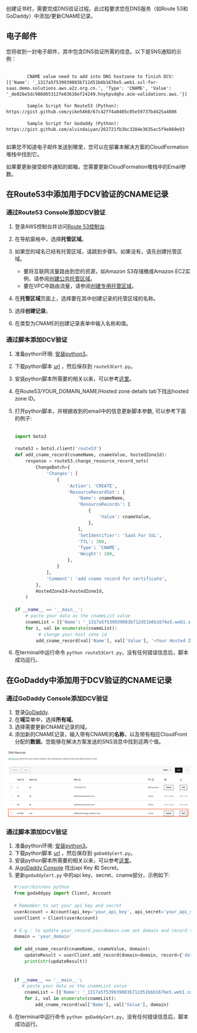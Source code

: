 创建证书时，需要完成DNS验证过程。此过程要求您在DNS服务（如Route 53和GoDaddy）中添加/更新CNAME记录。

## 电子邮件

您将收到一封电子邮件，其中包含DNS验证所需的信息。以下是SNS通知的示例：

```

        CNAME value need to add into DNS hostzone to finish DCV: [{'Name': '_1317a5f539939083b712d51b6b1676e5.web1.ssl-for-saas.demo.solutions.aws.a2z.org.cn.', 'Type': 'CNAME', 'Value': '_de026e5dc988d65312fe83616ef24249.hnyhpvdqhv.acm-validations.aws.'}]

        Sample Script for Route53 (Python): https://gist.github.com/yike5460/67c42ff4a0405c05e59737bd425a4806

        Sample Script for Godaddy (Python): https://gist.github.com/alvindaiyan/262721fb3bc3284e3635ac5f9e860e93


```

如果您不知道电子邮件发送到哪里，您可以在部署本解决方案的CloudFormation堆栈中找到它。

如果要更新接受邮件通知的邮箱，您需要更新CloudFormation堆栈中的Email参数。

## 在Route53中添加用于DCV验证的CNAME记录

### 通过Route53 Console添加DCV验证

1. 登录AWS控制台并访问[Route 53控制台](https://console.aws.amazon.com/route53/).
2. 在导航窗格中，选择**托管区域**。
3. 如果您的域名已经有托管区域，请跳到步骤5。如果没有，请先创建托管区域。
   - 要将互联网流量路由到您的资源，如Amazon S3存储桶或Amazon EC2实例，请参阅[创建公共托管区域](https://docs.aws.amazon.com/Route53/latest/DeveloperGuide/CreatingHostedZone.html)。
   - 要在VPC中路由流量，请参阅[创建专用托管区域](https://docs.aws.amazon.com/Route53/latest/DeveloperGuide/hosted-zone-private-creating.html)。


4. 在**托管区域**页面上，选择要在其中创建记录的托管区域的名称。
5. 选择**创建记录**。
6. 在类型为CNAME的创建记录表单中输入名称和值。

### 通过脚本添加DCV验证

1. 准备python环境: [安装python3](https://www.python.org/downloads/)。
2. 下载python脚本 [url](https://gist.github.com/yike5460/67c42ff4a0405c05e59737bd425a4806) ，然后保存到 `route53Cert.py`。
3. 安装python脚本所需要的相关以来，可以参考[这里](https://boto3.amazonaws.com/v1/documentation/api/latest/guide/quickstart.html)。
4. 在Route53/YOUR_DOMAIN_NAME/Hosted zone details tab下找出hosted zone ID。
5. 打开python脚本，并根据收到的email中的信息更新脚本参数, 可以参考下面的例子:

   ```python
     
   import boto3
   
   route53 = boto3.client('route53')
   def add_cname_record(cnameName, cnameValue, hostedZoneId):
       response = route53.change_resource_record_sets(
           ChangeBatch={
               'Changes': [
                   {
                       'Action': 'CREATE',
                       'ResourceRecordSet': {
                           'Name': cnameName,
                           'ResourceRecords': [
                               {
                                   'Value': cnameValue,
                               },
                           ],
                           'SetIdentifier': 'SaaS For SSL',
                           'TTL': 300,
                           'Type': 'CNAME',
                           'Weight': 100,
                       },
                   }
               ],
               'Comment': 'add cname record for certificate',
           },
           HostedZoneId=hostedZoneId,
       )
   
   if __name__ == '__main__':
       # paste your data as the cnameList value
       cnameList = [{'Name': '_1317a5f539939083b712d51b6b1676e5.web1.ssl-for-saas.demo.solutions.aws.a2z.org.cn.', 'Type': 'CNAME', 'Value': '_de026e5dc988d65312fe83616ef24249.hnyhpvdqhv.acm-validations.aws.'}]
       for i, val in enumerate(cnameList):
            # change your host zone id
           add_cname_record(val['Name'], val['Value'], '<Your Hosted Zone ID>')
   ```
6. 在terminal中运行命令 `python route53Cert.py`，没有任何错误信息后，脚本成功运行。

## 在GoDaddy中添加用于DCV验证的CNAME记录

### 通过GoDaddy Console添加DCV验证

1. 登录[GoDaddy](https://www.godaddy.com/).
2. 在**域**菜单中，选择**所有域**。
3. 选择需要更新CNAME记录的域。
4. 添加新的CNAME记录，输入带有CNAME的**名称**，以及带有相应CloudFront分配的**数据**。您能够在解决方案发送的SNS消息中找到这两个值。


![godaddy-cloudfront](../../../images/godaddy-cloudfront.png)


### 通过脚本添加DCV验证

1. 准备python环境: [安装python3](https://www.python.org/downloads/)。
2. 下载python脚本 [url](https://gist.github.com/alvindaiyan/262721fb3bc3284e3635ac5f9e860e93) ，然后保存到 `goDaddyCert.py`。
3. 安装python脚本所需要的相关以来，可以参考[这里](https://pypi.org/project/GoDaddyPy/)。
4. 从[goDaddy Console](https://developer.godaddy.com/keys) 找出api Key 和 Secret。
5. 更新`godaddyCert.py` 中的api key、secret、cname部分，示例如下:

```python
   #!/usr/bin/env python
   from godaddypy import Client, Account
   
   # Remember to set your api key and secret
   userAccount = Account(api_key='your_api_key', api_secret='your_api_secret')
   userClient = Client(userAccount)
   
   # E.g.: to update your_record.yourdomain.com set domain and record to:
   domain = 'your_domain'
   
   def add_cname_record(cnameName, cnameValue, domain):
       updateResult = userClient.add_record(domain=domain, record={'data': cnameValue, 'name':cnameName,'ttl':3600, 'type':'CNAME'})
       print(str(updateResult))
   
   
   if __name__ == '__main__':
      # paste your data as the cnameList value
       cnameList = [{'Name': '_1317a5f539939083b712d51b6b1676e5.web1.ssl-for-saas.demo.solutions.aws.a2z.org.cn.', 'Type': 'CNAME', 'Value': '_de026e5dc988d65312fe83616ef24249.hnyhpvdqhv.acm-validations.aws.'}]
       for i, val in enumerate(cnameList):
           add_cname_record(val['Name'], val['Value'], domain)
```

6. 在terminal中运行命令 `python goDaddyCert.py`，没有任何错误信息后，脚本成功运行。


